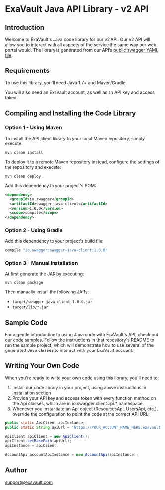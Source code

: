 # ExaVault Java API Library - v2 API

## Introduction
Welcome to ExaVault's Java code library for our v2 API. Our v2 API will allow you to interact with all aspects of the service the same way our web portal would. The library is generated from our API's [public swagger YAML file](https://www.exavault.com/api/docs/evapi_2.0_public.yaml).

## Requirements

To use this library, you'll need Java 1.7+ and Maven/Gradle

You will also need an ExaVault account, as well as an API key and access token.

## Compiling and Installing the Code Library

### Option 1 - Using Maven

To install the API client library to your local Maven repository, simply execute:

```shell
mvn clean install
```

To deploy it to a remote Maven repository instead, configure the settings of the repository and execute:

```shell
mvn clean deploy
```
Add this dependency to your project's POM:

```xml
<dependency>
  <groupId>io.swagger</groupId>
  <artifactId>swagger-java-client</artifactId>
  <version>1.0.0</version>
  <scope>compile</scope>
</dependency>
```

### Option 2 - Using Gradle

Add this dependency to your project's build file:

```groovy
compile "io.swagger:swagger-java-client:1.0.0"
```

### Option 3 - Manual Installation

At first generate the JAR by executing:

```shell
mvn clean package
```

Then manually install the following JARs:

* `target/swagger-java-client-1.0.0.jar`
* `target/lib/*.jar`


## Sample Code

For a gentle introduction to using Java code with ExaVault's API, check out [our code samples](https://github.com/ExaVault/evapi-java-samples). Follow the instructions in that repository's README to run the sample project, which will demonstrate how to use several of the generated Java classes to interact with your ExaVault account.

## Writing Your Own Code

When you're ready to write your own code using this library, you'll need to:

1. Install our code library in your project, using above instructions in Installation section
2. Provide your API key and access token with every function method on the Api classes, which are in io.swagger.client.api.* namespace.
3. Whenever you instantiate an Api object (ResourcesApi, UsersApi, etc.), override the configuration to point the code at the correct API URL:
```java
public static ApiClient apiInstance; 
public static String apiUrl = "https://YOUR_ACCOUNT_NAME_HERE.exavault.com/api/v2/";

ApiClient apiClient = new ApiClient();
apiClient.setBasePath(apiUrl);
apiInstance = apiClient;  

AccountApi accountApiInstance = new AccountApi(apiInstance);
```

## Author

support@exavault.com
